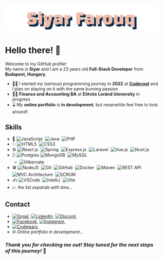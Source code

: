 <h1 align=center>
    <img alt="Siyar Farouq" src="./src/assets/Siyar%20Farouq.svg?raw=true"/>
</h1>

# Hello there! 👋

Welcome to my GitHub profile!\
My name is **Siyar** and I am a 23 years old **Full-Stack Developer** from **Budapest, Hungary**.

- 👨‍💻 I started my (serious) programming journey in **2022** at [**Codecool**](https://codecool.com) and I plan on staying on it with the same burning passion
- 👨‍🎓 **Finance and Accounting BA** at **Eötvös Loránd University** in progress
- ⌛ My **online portfolio** is **in development**, but meanwhile feel free to look around!

## Skills

- 🧠 ![JavaScript](https://img.shields.io/badge/JAVASCRIPT-323330.svg?&style=flat&logo=javascript&logoColor=%23F7DF1E)&nbsp; ![Java](https://img.shields.io/badge/JAVA-007396.svg?&style=flat&logo=java&logoColor=white)&nbsp; ![PHP](https://img.shields.io/badge/PHP-777BB4.svg?&style=flat&logo=php&logoColor=white)&nbsp;
- ✨ ![HTML5](https://img.shields.io/badge/HTML5-E34F26.svg?&style=flat&logo=html5&logoColor=white)&nbsp; ![CSS3](https://img.shields.io/badge/CSS3-%231572B6.svg?&style=flat&logo=css3&logoColor=white)&nbsp;
-  ⚙ ![React.js](https://img.shields.io/badge/REACT%20JS-20232A?style=flat&logo=react&logoColor=61DAFB)&nbsp; ![Spring](https://img.shields.io/badge/SPRING-6DB33F.svg?&style=flat&logo=spring&logoColor=white)&nbsp; ![Express.js](https://img.shields.io/badge/EXPRESS%20JS-000000.svg?style=flat&logo=express&logoColor=white)&nbsp; ![Laravel](https://img.shields.io/badge/LARAVEL-FF2D20.svg?style=flat&logo=laravel&logoColor=white)&nbsp; ![Vue.js](https://img.shields.io/badge/VUE%20JS-35495E.svg?style=flat&logo=vuedotjs&logoColor=4FC08D)&nbsp; ![Nuxt.js](https://img.shields.io/badge/NUXT%20JS-00C58E.svg?style=flat&logo=nuxtdotjs&logoColor=white)&nbsp;
-  🗄️ ![Postgres](https://img.shields.io/badge/POSTGRES-%23316192.svg?&style=flat&logo=postgresql&logoColor=white) ![MongoDB](https://img.shields.io/badge/MONGODB-47A248.svg?&style=flat&logo=mongodb&logoColor=white)&nbsp; ![MySQL](https://img.shields.io/badge/MYSQL-005C84.svg?style=flat&logo=mysql&logoColor=white)
   -  ![Hibernate](https://img.shields.io/badge/HIBERNATE-121011.svg?&style=flat&logo=red-hat&logoColor=white)&nbsp;
- 🛠️ ![NodeJS](https://img.shields.io/badge/NODE%20JS-339933.svg?&style=flat&logo=node.js&logoColor=white)&nbsp; ![Git](https://img.shields.io/badge/GIT-%23F05033.svg?&style=flat&logo=git&logoColor=white)&nbsp; ![GitHub](https://img.shields.io/badge/GITHUB-%23121011.svg?&style=flat&logo=github&logoColor=white)&nbsp; ![Docker](https://img.shields.io/badge/DOCKER-2496ED.svg?&style=flat&logo=docker&logoColor=white)&nbsp; ![Maven](https://img.shields.io/badge/MAVEN-C71A36.svg?&style=flat&logo=apache-maven)&nbsp; ![REST API](https://img.shields.io/badge/REST-02569B.svg?&style=flat&logo=rest&logoColor=white)&nbsp; ![MVC Architecture](https://img.shields.io/badge/MVC-888888.svg?&style=flat&logoColor=white)&nbsp; ![SCRUM](https://img.shields.io/badge/SCRUM-6DB33F.svg?&style=flat&logo=ddd&logoColor=white)&nbsp;
- ✍️ ![VSCode](https://img.shields.io/badge/VSCODE-007ACC.svg?&style=flat&logo=visual-studio-code)&nbsp; ![IntelliJ](https://img.shields.io/badge/INTELLIJ-000000.svg?&style=flat&logo=intellij-idea)&nbsp; ![Vite](https://img.shields.io/badge/VITE-B73BFE.svg?style=flat&logo=vite&logoColor=FFD62E)&nbsp;
-  📈 _the list expands with time..._

## Contact

- [![Gmail](https://img.shields.io/badge/Gmail-D14836.svg?style=for-the-badge&logo=gmail&logoColor=white)&nbsp;](mailto:siyar9989@gmail.com?subject=Hello%20Siyar%20Farouq)
[![LinkedIn](https://img.shields.io/badge/LinkedIn-0077B5.svg?style=for-the-badge&logo=linkedin&logoColor=white)&nbsp;](https://www.linkedin.com/in/siyar25)
[![Discord](https://img.shields.io/badge/Discord-5865F2.svg?style=for-the-badge&logo=discord&logoColor=white)&nbsp;](https://www.discord.com/users/siyar25)
- [![Facebook](https://img.shields.io/badge/Facebook-1877F2.svg?style=for-the-badge&logo=facebook&logoColor=white)&nbsp;](https://www.facebook.com/siyar.farouq)
[![Instagram](https://img.shields.io/badge/Instagram-E4405F.svg?style=for-the-badge&logo=instagram&logoColor=white)&nbsp;](https://www.instagram.com/siyar25)
- [![Codewars](https://img.shields.io/badge/Codewars-B1361E.svg?style=for-the-badge&logo=Codewars&logoColor=white)&nbsp;](https://www.codewars.com/users/siyar25)
- 🌐 _Online portfolio in development..._

### _Thank you for checking me out! Stay tuned for the next steps of this journey!_ 🏁